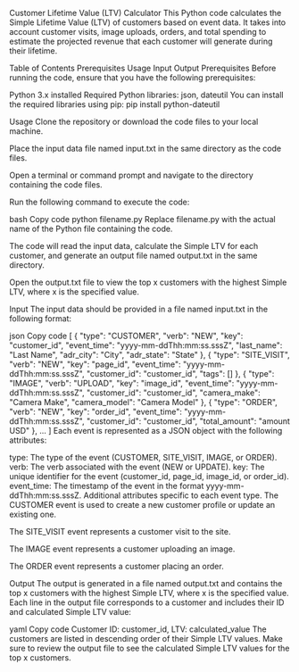 Customer Lifetime Value (LTV) Calculator
This Python code calculates the Simple Lifetime Value (LTV) of customers based on event data. It takes into account customer visits, image uploads, orders, and total spending to estimate the projected revenue that each customer will generate during their lifetime.

Table of Contents
Prerequisites
Usage
Input
Output
Prerequisites
Before running the code, ensure that you have the following prerequisites:

Python 3.x installed
Required Python libraries: json, dateutil
You can install the required libraries using pip:
pip install python-dateutil

Usage
Clone the repository or download the code files to your local machine.

Place the input data file named input.txt in the same directory as the code files.

Open a terminal or command prompt and navigate to the directory containing the code files.

Run the following command to execute the code:

bash
Copy code
python filename.py
Replace filename.py with the actual name of the Python file containing the code.

The code will read the input data, calculate the Simple LTV for each customer, and generate an output file named output.txt in the same directory.

Open the output.txt file to view the top x customers with the highest Simple LTV, where x is the specified value.

Input
The input data should be provided in a file named input.txt in the following format:

json
Copy code
[
  {
    "type": "CUSTOMER",
    "verb": "NEW",
    "key": "customer_id",
    "event_time": "yyyy-mm-ddThh:mm:ss.sssZ",
    "last_name": "Last Name",
    "adr_city": "City",
    "adr_state": "State"
  },
  {
    "type": "SITE_VISIT",
    "verb": "NEW",
    "key": "page_id",
    "event_time": "yyyy-mm-ddThh:mm:ss.sssZ",
    "customer_id": "customer_id",
    "tags": []
  },
  {
    "type": "IMAGE",
    "verb": "UPLOAD",
    "key": "image_id",
    "event_time": "yyyy-mm-ddThh:mm:ss.sssZ",
    "customer_id": "customer_id",
    "camera_make": "Camera Make",
    "camera_model": "Camera Model"
  },
  {
    "type": "ORDER",
    "verb": "NEW",
    "key": "order_id",
    "event_time": "yyyy-mm-ddThh:mm:ss.sssZ",
    "customer_id": "customer_id",
    "total_amount": "amount USD"
  },
  ...
]
Each event is represented as a JSON object with the following attributes:

type: The type of the event (CUSTOMER, SITE_VISIT, IMAGE, or ORDER).
verb: The verb associated with the event (NEW or UPDATE).
key: The unique identifier for the event (customer_id, page_id, image_id, or order_id).
event_time: The timestamp of the event in the format yyyy-mm-ddThh:mm:ss.sssZ.
Additional attributes specific to each event type.
The CUSTOMER event is used to create a new customer profile or update an existing one.

The SITE_VISIT event represents a customer visit to the site.

The IMAGE event represents a customer uploading an image.

The ORDER event represents a customer placing an order.

Output
The output is generated in a file named output.txt and contains the top x customers with the highest Simple LTV, where x is the specified value. Each line in the output file corresponds to a customer and includes their ID and calculated Simple LTV value:

yaml
Copy code
Customer ID: customer_id, LTV: calculated_value
The customers are listed in descending order of their Simple LTV values.
Make sure to review the output file to see the calculated Simple LTV values for the top x customers.
